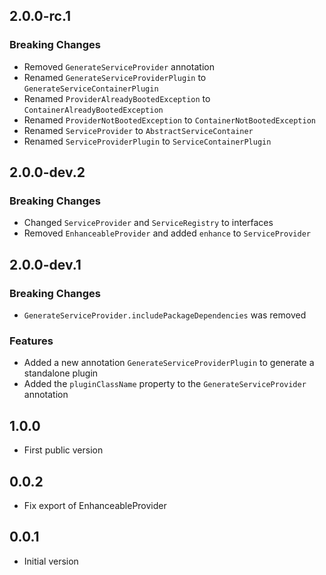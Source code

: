 ## 2.0.0-rc.1

### Breaking Changes

- Removed `GenerateServiceProvider` annotation
- Renamed `GenerateServiceProviderPlugin` to `GenerateServiceContainerPlugin`
- Renamed `ProviderAlreadyBootedException` to `ContainerAlreadyBootedException`
- Renamed `ProviderNotBootedException` to `ContainerNotBootedException`
- Renamed `ServiceProvider` to `AbstractServiceContainer`
- Renamed `ServiceProviderPlugin` to `ServiceContainerPlugin`

## 2.0.0-dev.2

### Breaking Changes
- Changed `ServiceProvider` and `ServiceRegistry` to interfaces
- Removed `EnhanceableProvider` and added `enhance` to `ServiceProvider`

## 2.0.0-dev.1

### Breaking Changes

- `GenerateServiceProvider.includePackageDependencies` was removed

### Features

- Added a new annotation `GenerateServiceProviderPlugin` to generate a standalone plugin
- Added the `pluginClassName` property to the `GenerateServiceProvider` annotation

## 1.0.0

- First public version

## 0.0.2

- Fix export of EnhanceableProvider
 
## 0.0.1

- Initial version
